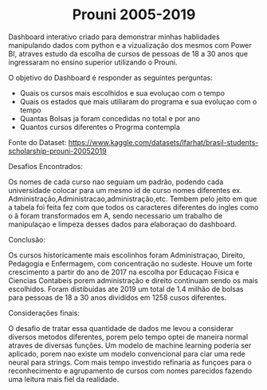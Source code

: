 <h1 align="center" id="title">Prouni 2005-2019</h1>

<p id="description">Dashboard interativo criado para  demonstrar minhas hablidades manipulando dados com python e a vizualização dos mesmos com Power BI, atraves estudo da escolha de cursos de pessoas de 18 a 30 anos que ingressaram no ensino superior utilizando o Prouni.</p>

O objetivo do Dashboard é responder as seguintes perguntas:
*   Quais os cursos mais escolhidos e sua evoluçao com o tempo
*   Quais os estados que mais utiliaram do programa e sua evoluçao com o tempo 
*   Quantas Bolsas ja foram concedidas no total e por ano
*   Quantos cursos diferentes o Progrma contempla


Fonte do Dataset:
https://www.kaggle.com/datasets/lfarhat/brasil-students-scholarship-prouni-20052019

<p> Desafios Encontrados:<p>
 Os nomes de cada curso nao seguiam um padrão, podendo cada universidade colocar para um mesmo id de curso nomes diferentes ex. Administração,Administracao,administração,etc. Tembem pelo jeito em que a tabela foi feita fez com que todos os caracteres diferentes do ingles como o ã foram transformados em A, sendo necessario um trabalho de manipulaçao e limpeza desses dados para elaboraçao do dashboard. 

<p> Conclusão:<p>
Os cursos historicamente mais escolinhos foram Administraçao, Direito, Pedagogia e Enfermagem, com concentração no sudeste. Houve um forte crescimento a partir do ano de 2017 na escolha por Educaçao Fisica e Ciencias Contabeis porem administração e direito continuam sendo os mais escolhidos.
Foram distibuidas ate 2019 um total de 1.4 milhão de bolsas para pessoas de 18 a 30 anos divididos em 1258 cusos diferentes.

<p> Considerações finais:<p>
O desafio de tratar essa quantidade de dados me levou a considerar diversos metodos diferentes, porem pelo tempo optei de maneira normal atraves de diversas funções. Um modelo de machine learning poderia ser aplicado, porem nao existe um modelo convencional para ciar uma rede neural para strings. Com mais tempo investido refinaria as funçoes para o reconhecimento e agrupamento de cursos com nomes parecidos fazendo uma leitura mais fiel da realidade.
